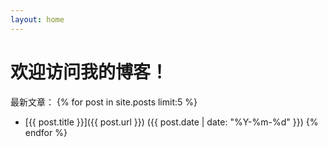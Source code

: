 ```yaml
---
layout: home
---
```

# 欢迎访问我的博客！

最新文章：
{% for post in site.posts limit:5 %}
- [{{ post.title }}]({{ post.url }}) ({{ post.date | date: "%Y-%m-%d" }})
{% endfor %}
